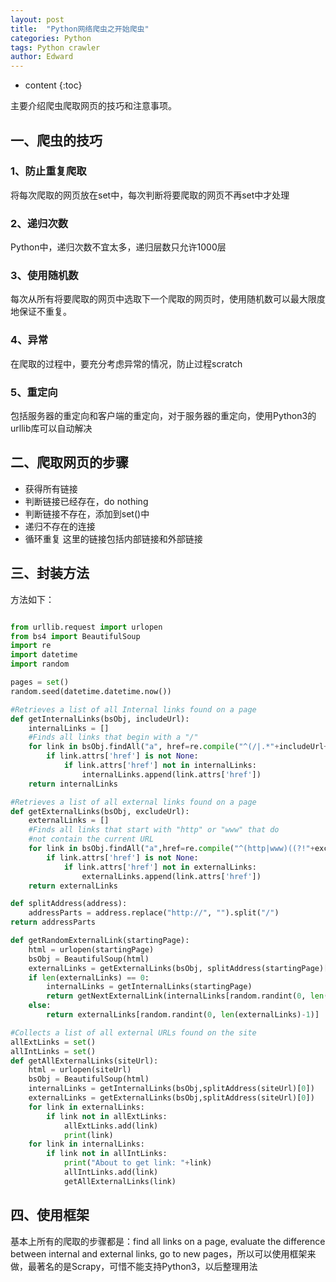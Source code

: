 ```yaml
---
layout: post
title:  "Python网络爬虫之开始爬虫"
categories: Python
tags: Python crawler
author: Edward
---
```


* content
{:toc}

主要介绍爬虫爬取网页的技巧和注意事项。





## 一、爬虫的技巧

### 1、防止重复爬取

将每次爬取的网页放在set中，每次判断将要爬取的网页不再set中才处理

### 2、递归次数

Python中，递归次数不宜太多，递归层数只允许1000层

### 3、使用随机数

每次从所有将要爬取的网页中选取下一个爬取的网页时，使用随机数可以最大限度地保证不重复。

### 4、异常

在爬取的过程中，要充分考虑异常的情况，防止过程scratch

### 5、重定向

包括服务器的重定向和客户端的重定向，对于服务器的重定向，使用Python3的urllib库可以自动解决

## 二、爬取网页的步骤

- 获得所有链接 
- 判断链接已经存在，do nothing
- 判断链接不存在，添加到set()中
- 递归不存在的连接
- 循环重复
这里的链接包括内部链接和外部链接

## 三、封装方法

方法如下：

```python

from urllib.request import urlopen
from bs4 import BeautifulSoup
import re
import datetime
import random

pages = set()
random.seed(datetime.datetime.now())

#Retrieves a list of all Internal links found on a page
def getInternalLinks(bsObj, includeUrl):
    internalLinks = []
    #Finds all links that begin with a "/"
    for link in bsObj.findAll("a", href=re.compile("^(/|.*"+includeUrl+")")):
        if link.attrs['href'] is not None:
            if link.attrs['href'] not in internalLinks:
                internalLinks.append(link.attrs['href'])
    return internalLinks

#Retrieves a list of all external links found on a page
def getExternalLinks(bsObj, excludeUrl):
    externalLinks = []
    #Finds all links that start with "http" or "www" that do
    #not contain the current URL
    for link in bsObj.findAll("a",href=re.compile("^(http|www)((?!"+excludeUrl+").)*$")):
        if link.attrs['href'] is not None:
            if link.attrs['href'] not in externalLinks:
                externalLinks.append(link.attrs['href'])
    return externalLinks

def splitAddress(address):
    addressParts = address.replace("http://", "").split("/")
return addressParts

def getRandomExternalLink(startingPage):
    html = urlopen(startingPage)
    bsObj = BeautifulSoup(html)
    externalLinks = getExternalLinks(bsObj, splitAddress(startingPage)[0])
    if len(externalLinks) == 0:
        internalLinks = getInternalLinks(startingPage)
        return getNextExternalLink(internalLinks[random.randint(0, len(internalLinks)-1)])
    else:
        return externalLinks[random.randint(0, len(externalLinks)-1)]

#Collects a list of all external URLs found on the site
allExtLinks = set()
allIntLinks = set()
def getAllExternalLinks(siteUrl):
    html = urlopen(siteUrl)
    bsObj = BeautifulSoup(html)
    internalLinks = getInternalLinks(bsObj,splitAddress(siteUrl)[0])
    externalLinks = getExternalLinks(bsObj,splitAddress(siteUrl)[0])
    for link in externalLinks:
        if link not in allExtLinks:
            allExtLinks.add(link)
            print(link)
    for link in internalLinks:
        if link not in allIntLinks:
            print("About to get link: "+link)
            allIntLinks.add(link)
            getAllExternalLinks(link)


```

## 四、使用框架

基本上所有的爬取的步骤都是：find all links on a page, evaluate the difference between
internal and external links, go to new pages，所以可以使用框架来做，最著名的是Scrapy，可惜不能支持Python3，以后整理用法
